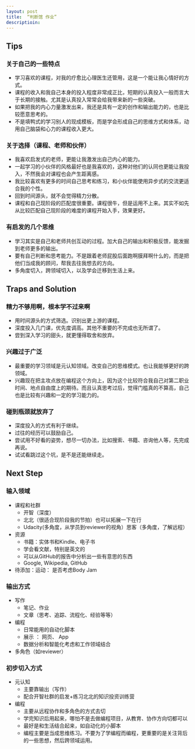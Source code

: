 ```yaml
---
layout: post
title:  “判断馆 作业”
descriptioin: 
---
```



## Tips

### 关于自己的一些特点

- 学习喜欢的课程，对我的疗愈比心理医生还管用，这是一个能让我心情好的方式。
- 课程的收入和我自己本身的投入程度非常成正比，短期的认真投入一般而言大于长期的接触。尤其是认真投入常常会给我带来新的一些突破。
- 如果把我的内心力量激发出来，我还是具有一定的创作和输出能力的，也是比较愿意思考的。
- 不是填鸭式的学习别人的现成模板，而是学会形成自己的思维方式和体系，动用自己脑袋和心力的课程收入更大。

### 关于选择（课程、老师和伙伴）

- 我喜欢启发式的老师，更能让我激发出自己内心的能力。
-  一起学习的小伙伴的风格最好也是我喜欢的，这种对他们的认同也更能让我投入，不然我会对课程也会产生距离感。
- 我比较喜欢有更多的时间自己思考和练习，和小伙伴能使用异步式的交流更适合我的个性。
-  回到时间源头，就不会觉得精力分散。 
- 课程和自己现阶段的匹配度很重要。课程很牛，但是运用不上来。其实不如先从比较匹配自己现阶段的难度的课程开始入手，效果更好。

### 有启发的几个思维

-  学习其实是自己和老师共创互动的过程。加大自己的输出和积极反馈，能发掘到老师更多的输出。
- 要有自己判断和思考能力。不是跟着老师屁股后面跑啊膜拜啊什么的，而是把他们当成我的顾问，帮我去往我想去的方向。
- 多角度切入，跨领域切入，以及学会迁移到生活上来。

## Traps and Solution

### 精力不够用啊，根本学不过来啊

- 用时间源头的方式筛选。识别出更上游的课程。
- 深度投入几门课，优先度调高。其他不重要的不完成也无所谓了。
- 尝到深入学习的甜头，就更懂得取舍和放弃。

### 兴趣过于广泛

- 最重要的学习领域是元认知领域。改变自己的思维模式。也让我能够更好的跨领域。
- 兴趣现在把主攻点放在编程这个方向上，因为这个比较符合我自己对第二职业时间、地点自由度上的期待。而且认真思考过后，觉得门槛真的不算高，自己也是比较有兴趣和一定的学习能力的。

### 碰到瓶颈就放弃了

- 深度投入的方式有利于继续。
- 过往的经历可以鼓励自己。
- 尝试用不好看的姿势，想尽一切办法，比如搜索、书籍、咨询他人等，先完成再说。
- 试试看跳过这个坑，是不是还能继续走。

## Next Step

### 输入领域

- 课程和社群
	- 开智（深度）
	- 北北（很适合现阶段我的节拍）也可以拓展一下在行
	- Udacity(多角度，从学员到reviewer的视角）思客（多角度，了解远程）
- 资源
	-  书籍：实体书和Kindle、电子书
	- 学会看文献，特别是英文的
	- 可以从GitHub的报告中分析出一些有意思的东西
	- Google, Wikipedia, GitHub
- 待添加：运动： 是否考虑Body Jam

### 输出方式

- 写作
	- 笔记、作业
	- 文章（思考、追踪、流程化、经验等等）
- 编程
	- 日常能用的自动化脚本
	- 展示 ： 网页、 App
	- 数据分析和智能化考虑和工作领域结合
- 多角色（如reviewer）

### 初步切入方式

- 元认知
	- 主要靠输出（写作）
	- 配合开智社群的启发+练习北北的知识投资训练营
- 编程
	- 主要从远程协作和多角色的方式去切
	- 学完知识后用起来，哪怕不是去做编程项目，从教育、协作方向切都可以
	- 最好是和生活结合起来，如自动化的小脚本
	- 编程主要是当成思维练习。不要为了学编程而编程，更重要的是关注背后的一些思想，然后跨领域运用。